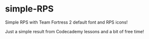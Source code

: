 # simple-RPS
Simple RPS with Team Fortress 2 default font and RPS icons!

Just a simple result from Codecademy lessons and a bit of free time!
